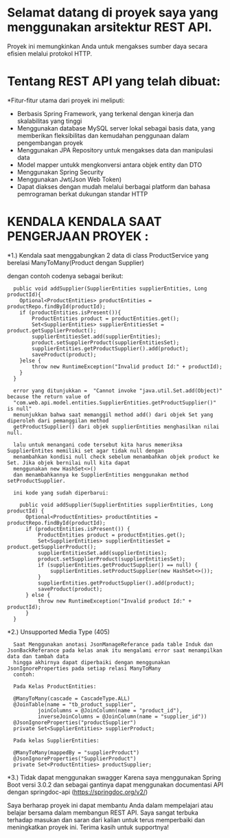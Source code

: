 # Selamat datang di proyek saya yang menggunakan arsitektur REST API. 
  Proyek ini memungkinkan Anda untuk mengakses sumber daya secara efisien melalui protokol HTTP.
# Tentang REST API yang telah dibuat:

*Fitur-fitur utama dari proyek ini meliputi:

* Berbasis Spring Framework, yang terkenal dengan kinerja dan skalabilitas yang tinggi
* Menggunakan database MySQL server lokal sebagai basis data, yang memberikan fleksibilitas dan kemudahan penggunaan 
  dalam pengembangan proyek
* Menggunakan JPA Repository untuk mengakses data dan manipulasi data
* Model mapper untukk mengkonversi antara objek entity dan DTO
* Menggunakan Spring Security
* Menggunakan Jwt(Json Web Token)
* Dapat diakses dengan mudah melalui berbagai platform dan bahasa pemrograman berkat dukungan standar HTTP

# KENDALA KENDALA SAAT PENGERJAAN PROYEK :

*1.) Kendala saat menggabungkan 2 data di class ProductService yang berelasi ManyToMany(Product dengan Supplier)
   
   dengan contoh codenya sebagai berikut:
   
      public void addSupplier(SupplierEntities supplierEntities, Long productId){
        Optional<ProductEntities> productEntities = productRepo.findById(productId);
        if (productEntities.isPresent()){
            ProductEntities product = productEntities.get();
            Set<SupplierEntities> supplierEntitiesSet = product.getSupplierProduct();
            supplierEntitiesSet.add(supplierEntities);
            product.setSupplierProduct(supplierEntitiesSet);
            supplierEntities.getProductSupplier().add(product);
            saveProduct(product);
        }else {
            throw new RuntimeException("Invalid product Id:" + productId);
        }
      }
      
      error yang ditunjukkan =  "Cannot invoke "java.util.Set.add(Object)" because the return value of 
      "com.web.api.model.entities.SupplierEntities.getProductSupplier()" is null"
      menunjukkan bahwa saat memanggil method add() dari objek Set yang diperoleh dari pemanggilan method 
      getProductSupplier() dari objek supplierEntities menghasilkan nilai null.

      lalu untuk menangani code tersebut kita harus memeriksa SupplierEntites memiliki set agar tidak null dengan  
      menambahkan kondisi null check sebelum menambahkan objek product ke Set. Jika objek bernilai null kita dapat 
      menggunakan new HashSet<>()
      dan menambahkannya ke SupplierEntities menggunakan method setProductSupplier.

      ini kode yang sudah diperbarui:

        public void addSupplier(SupplierEntities supplierEntities, Long productId) {
          Optional<ProductEntities> productEntities = productRepo.findById(productId);
          if (productEntities.isPresent()) {
              ProductEntities product = productEntities.get();
              Set<SupplierEntities> supplierEntitiesSet = product.getSupplierProduct();
              supplierEntitiesSet.add(supplierEntities);
              product.setSupplierProduct(supplierEntitiesSet);
              if (supplierEntities.getProductSupplier() == null) {
                  supplierEntities.setProductSupplier(new HashSet<>());
              }
              supplierEntities.getProductSupplier().add(product);
              saveProduct(product);
          } else {
              throw new RuntimeException("Invalid product Id:" + productId);
          }
      }

*2.) Unsupported Media Type (405)

      Saat Menggunakan anotasi JsonManageReferance pada table Induk dan JsonBackReferance pada kelas anak itu mengalami error saat menampilkan data dan tambah data
      hingga akhirnya dapat diperbaiki dengan menggunakan JsonIgnoreProperties pada setiap relasi ManyToMany
      contoh:
      
      Pada Kelas ProductEntities:
      
      @ManyToMany(cascade = CascadeType.ALL)
      @JoinTable(name = "tb_product_supplier",
              joinColumns = @JoinColumn(name = "product_id"),
              inverseJoinColumns = @JoinColumn(name = "supplier_id"))
      @JsonIgnoreProperties("productSupplier")
      private Set<SupplierEntities> supplierProduct;
      
      Pada kelas SupplierEntities:
      
      @ManyToMany(mappedBy = "supplierProduct")
      @JsonIgnoreProperties("SupplierProduct")
      private Set<ProductEntities> productSupplier;

*3.) Tidak dapat menggunakan swagger Karena saya menggunakan Spring Boot versi 3.0.2
      dan sebagai gantinya dapat menggunakan documentasi API dengan springdoc-api (https://springdoc.org/v2/)
      

Saya berharap proyek ini dapat membantu Anda dalam mempelajari atau belajar bersama dalam membangun REST API. 
Saya sangat terbuka terhadap masukan dan saran dari kalian untuk terus memperbaiki dan meningkatkan proyek ini. 
Terima kasih untuk supportnya!
